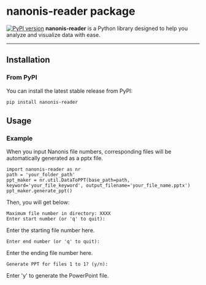 # nanonis-reader package

[![PyPI version](https://badge.fury.io/py/nanonis-reader.svg)](https://pypi.org/project/nanonis-reader/)
**nanonis-reader** is a Python library designed to help you analyze and visualize data with ease.  

---

## Installation

### From PyPI

You can install the latest stable release from PyPI:

```
pip install nanonis-reader
```

## Usage

### Example

When you input Nanonis file numbers, corresponding files will be automatically generated as a pptx file.

```
import nanonis-reader as nr
path = 'your_folder_path'
ppt_maker = nr.util.DataToPPT(base_path=path, keyword='your_file_keyword', output_filename='your_file_name.pptx')
ppt_maker.generate_ppt()
```

Then, you will get below:

```
Maximum file number in directory: XXXX
Enter start number (or 'q' to quit): 
```

Enter the starting file number here.

```
Enter end number (or 'q' to quit): 
```

Enter the ending file number here.

```
Generate PPT for files 1 to 1? (y/n): 
```

Enter 'y' to generate the PowerPoint file.
